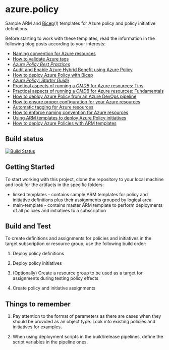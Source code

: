 # azure.policy

Sample ARM and [Bicep](https://github.com/Azure/bicep)(!) templates for Azure policy and policy initiative definitions.

Before starting to work with these templates, read the information in the following blog posts according to your interests:

* [Naming convention for Azure resources](https://andrewmatveychuk.com/naming-convention-for-azure-resources/)
* [How to validate Azure tags](https://andrewmatveychuk.com/how-to-validate-azure-tags/)
* _[Azure Policy Best Practices](https://andrewmatveychuk.com/azure-policy-best-practices/)_
* [Audit and Enable Azure Hybrid Benefit using Azure Policy](https://andrewmatveychuk.com/audit-and-enable-azure-hybrid-benefit-using-azure-policy/)
* [How to deploy Azure Policy with Bicep](https://andrewmatveychuk.com/how-to-deploy-azure-policy-with-bicep/)
* _[Azure Policy: Starter Guide](https://andrewmatveychuk.com/azure-policy-starter-guide/)_
* [Practical aspects of running a _CMDB_ for Azure resources: Tips](https://andrewmatveychuk.com/practical-aspects-of-running-a-cmdb-for-azure-resources-tips/)
* [Practical aspects of running a _CMDB_ for Azure resources: Fundamentals](https://andrewmatveychuk.com/practical-aspects-of-running-a-cmdb-for-azure-resources-fundamentals/)
* [How to deploy Azure Policy from an Azure DevOps pipeline](https://andrewmatveychuk.com/how-to-deploy-azure-policy-from-an-azure-devops-pipeline/)
* [How to ensure proper configuration for your Azure resources](https://andrewmatveychuk.com/how-to-ensure-proper-configuration-for-your-azure-resources/)
* [Automatic tagging for Azure resources](https://andrewmatveychuk.com/automatic-tagging-for-azure-resources/)
* [How to enforce naming convention for Azure resources](https://andrewmatveychuk.com/how-to-enforce-naming-convention-for-azure-resources/)
* [Using ARM templates to deploy Azure Policy initiatives](https://andrewmatveychuk.com/using-arm-templates-to-deploy-azure-policy-initiatives/)
* [How to deploy Azure Policies with ARM templates](https://andrewmatveychuk.com/how-to-deploy-azure-policies-with-arm-templates/)

## Build status

[![Build Status](https://dev.azure.com/matveychuk/azure.policy/_apis/build/status/andrewmatveychuk.azure.policy?branchName=master)](https://dev.azure.com/matveychuk/azure.policy/_build/latest?definitionId=3&branchName=master)

## Getting Started

To start working with this project, clone the repository to your local machine and look for the artifacts in the specific folders:

* linked templates - contains sample ARM templates for policy and initiative definitions plus their assignments grouped by logical area
* main-template - contains master ARM template to perform deployments of all policies and initiatives to a subscription

## Build and Test

To create definitions and assignments for policies and initiatives in the target subscription or resource group, use the following build order:

1. Deploy policy definitions

2. Deploy policy initiatives

3. (Optionally) Create a resource group to be used as a target for assignments during testing policy effects

4. Create policy and initiative assignments

## Things to remember

1. Pay attention to the format of parameters as there are cases when they should be provided as an object type. Look into existing policies and initiatives for examples.

2. When using deployment scripts in the build/release pipelines, define the script variables in the pipeline ones.
